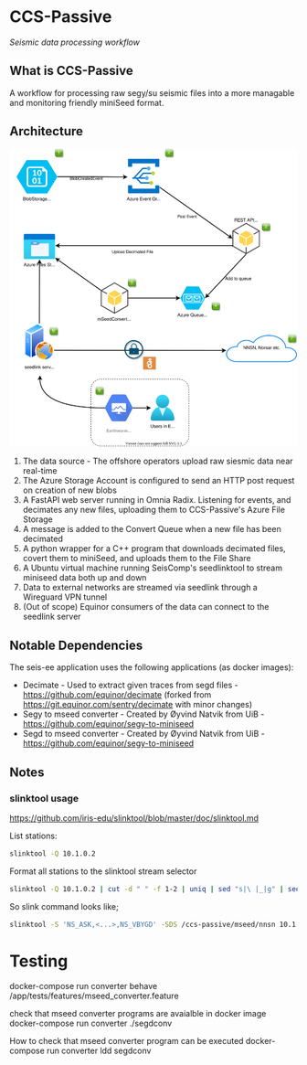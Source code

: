 # CCS-Passive

_Seismic data processing workflow_

## What is CCS-Passive

A workflow for processing raw segy/su seismic files into a more managable and monitoring friendly miniSeed format.

## Architecture

![arc](./architecture.drawio.svg)

1. The data source - The offshore operators upload raw siesmic data near real-time
2. The Azure Storage Account is configured to send an HTTP post request on creation of new blobs
3. A FastAPI web server running in Omnia Radix. Listening for events, and decimates any new files, uploading them to CCS-Passive's Azure File Storage
4. A message is added to the Convert Queue when a new file has been decimated
5. A python wrapper for a C++ program that downloads decimated files, covert them to miniSeed, and uploads them to the File Share
6. A Ubuntu virtual machine running SeisComp's seedlinktool to stream miniseed data both up and down
7. Data to external networks are streamed via seedlink through a Wireguard VPN tunnel
8. (Out of scope) Equinor consumers of the data can connect to the seedlink server

## Notable Dependencies
The seis-ee application uses the following applications (as docker images):
- Decimate - Used to extract given traces from segd files - <https://github.com/equinor/decimate> (forked from <https://git.equinor.com/sentry/decimate> with minor changes)
- Segy to mseed converter - Created by Øyvind Natvik from UiB - <https://github.com/equinor/segy-to-miniseed>
- Segd to mseed converter - Created by Øyvind Natvik from UiB - <https://github.com/equinor/segy-to-miniseed>


## Notes

### slinktool usage

<https://github.com/iris-edu/slinktool/blob/master/doc/slinktool.md>

List stations:

``` bash
slinktool -Q 10.1.0.2
```

Format all stations to the slinktool stream selector

```bash
slinktool -Q 10.1.0.2 | cut -d " " -f 1-2 | uniq | sed "s|\ |_|g" | sed -z 's/\n/,/g'
```

So slink command looks like;

```bash
slinktool -S 'NS_ASK,<...>,NS_VBYGD' -SDS /ccs-passive/mseed/nnsn 10.1.0.2
```


# Testing

docker-compose run converter behave /app/tests/features/mseed_converter.feature


check that mseed converter programs are avaialble in docker image
docker-compose run converter ./segdconv


How to check that mseed converter program can be executed
docker-compose run converter ldd segdconv


